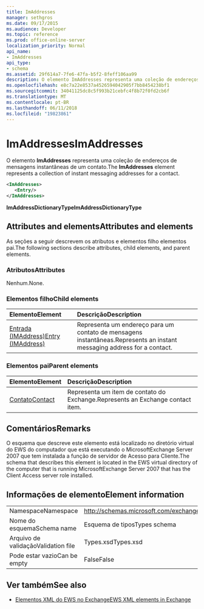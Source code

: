 ```yaml
---
title: ImAddresses
manager: sethgros
ms.date: 09/17/2015
ms.audience: Developer
ms.topic: reference
ms.prod: office-online-server
localization_priority: Normal
api_name:
- ImAddresses
api_type:
- schema
ms.assetid: 29f614a7-7fe6-47fa-b5f2-8feff106aa99
description: O elemento ImAddresses representa uma coleção de endereços de mensagens instantâneas de um contato.
ms.openlocfilehash: e8c7a22e8537a4526594042905f7bb8454238bf1
ms.sourcegitcommit: 34041125dc8c5f993b21cebfc4f8b72f0fd2cb6f
ms.translationtype: MT
ms.contentlocale: pt-BR
ms.lasthandoff: 06/11/2018
ms.locfileid: "19823861"
---
```

# <a name="imaddresses"></a><span data-ttu-id="1cc2a-103">ImAddresses</span><span class="sxs-lookup"><span data-stu-id="1cc2a-103">ImAddresses</span></span>

<span data-ttu-id="1cc2a-104">O elemento **ImAddresses** representa uma coleção de endereços de mensagens instantâneas de um contato.</span><span class="sxs-lookup"><span data-stu-id="1cc2a-104">The **ImAddresses** element represents a collection of instant messaging addresses for a contact.</span></span> 
  
```xml
<ImAddresses>
   <Entry/>
</ImAddresses>
```

 <span data-ttu-id="1cc2a-105">**ImAddressDictionaryType**</span><span class="sxs-lookup"><span data-stu-id="1cc2a-105">**ImAddressDictionaryType**</span></span>
## <a name="attributes-and-elements"></a><span data-ttu-id="1cc2a-106">Attributes and elements</span><span class="sxs-lookup"><span data-stu-id="1cc2a-106">Attributes and elements</span></span>

<span data-ttu-id="1cc2a-107">As seções a seguir descrevem os atributos e elementos filho elementos pai.</span><span class="sxs-lookup"><span data-stu-id="1cc2a-107">The following sections describe attributes, child elements, and parent elements.</span></span>
  
### <a name="attributes"></a><span data-ttu-id="1cc2a-108">Atributos</span><span class="sxs-lookup"><span data-stu-id="1cc2a-108">Attributes</span></span>

<span data-ttu-id="1cc2a-109">Nenhum.</span><span class="sxs-lookup"><span data-stu-id="1cc2a-109">None.</span></span>
  
### <a name="child-elements"></a><span data-ttu-id="1cc2a-110">Elementos filho</span><span class="sxs-lookup"><span data-stu-id="1cc2a-110">Child elements</span></span>

|<span data-ttu-id="1cc2a-111">**Elemento**</span><span class="sxs-lookup"><span data-stu-id="1cc2a-111">**Element**</span></span>|<span data-ttu-id="1cc2a-112">**Descrição**</span><span class="sxs-lookup"><span data-stu-id="1cc2a-112">**Description**</span></span>|
|:-----|:-----|
|[<span data-ttu-id="1cc2a-113">Entrada (IMAddress)</span><span class="sxs-lookup"><span data-stu-id="1cc2a-113">Entry (IMAddress)</span></span>](entry-imaddress.md) <br/> |<span data-ttu-id="1cc2a-114">Representa um endereço para um contato de mensagens instantâneas.</span><span class="sxs-lookup"><span data-stu-id="1cc2a-114">Represents an instant messaging address for a contact.</span></span>  <br/> |
   
### <a name="parent-elements"></a><span data-ttu-id="1cc2a-115">Elementos pai</span><span class="sxs-lookup"><span data-stu-id="1cc2a-115">Parent elements</span></span>

|<span data-ttu-id="1cc2a-116">**Elemento**</span><span class="sxs-lookup"><span data-stu-id="1cc2a-116">**Element**</span></span>|<span data-ttu-id="1cc2a-117">**Descrição**</span><span class="sxs-lookup"><span data-stu-id="1cc2a-117">**Description**</span></span>|
|:-----|:-----|
|[<span data-ttu-id="1cc2a-118">Contato</span><span class="sxs-lookup"><span data-stu-id="1cc2a-118">Contact</span></span>](contact.md) <br/> |<span data-ttu-id="1cc2a-119">Representa um item de contato do Exchange.</span><span class="sxs-lookup"><span data-stu-id="1cc2a-119">Represents an Exchange contact item.</span></span>  <br/> |
   
## <a name="remarks"></a><span data-ttu-id="1cc2a-120">Comentários</span><span class="sxs-lookup"><span data-stu-id="1cc2a-120">Remarks</span></span>

<span data-ttu-id="1cc2a-121">O esquema que descreve este elemento está localizado no diretório virtual do EWS do computador que está executando o MicrosoftExchange Server 2007 que tem instalada a função de servidor de Acesso para Cliente.</span><span class="sxs-lookup"><span data-stu-id="1cc2a-121">The schema that describes this element is located in the EWS virtual directory of the computer that is running MicrosoftExchange Server 2007 that has the Client Access server role installed.</span></span>
  
## <a name="element-information"></a><span data-ttu-id="1cc2a-122">Informações de elemento</span><span class="sxs-lookup"><span data-stu-id="1cc2a-122">Element information</span></span>

|||
|:-----|:-----|
|<span data-ttu-id="1cc2a-123">Namespace</span><span class="sxs-lookup"><span data-stu-id="1cc2a-123">Namespace</span></span>  <br/> |http://schemas.microsoft.com/exchange/services/2006/types  <br/> |
|<span data-ttu-id="1cc2a-124">Nome do esquema</span><span class="sxs-lookup"><span data-stu-id="1cc2a-124">Schema name</span></span>  <br/> |<span data-ttu-id="1cc2a-125">Esquema de tipos</span><span class="sxs-lookup"><span data-stu-id="1cc2a-125">Types schema</span></span>  <br/> |
|<span data-ttu-id="1cc2a-126">Arquivo de validação</span><span class="sxs-lookup"><span data-stu-id="1cc2a-126">Validation file</span></span>  <br/> |<span data-ttu-id="1cc2a-127">Types.xsd</span><span class="sxs-lookup"><span data-stu-id="1cc2a-127">Types.xsd</span></span>  <br/> |
|<span data-ttu-id="1cc2a-128">Pode estar vazio</span><span class="sxs-lookup"><span data-stu-id="1cc2a-128">Can be empty</span></span>  <br/> |<span data-ttu-id="1cc2a-129">False</span><span class="sxs-lookup"><span data-stu-id="1cc2a-129">False</span></span>  <br/> |
   
## <a name="see-also"></a><span data-ttu-id="1cc2a-130">Ver também</span><span class="sxs-lookup"><span data-stu-id="1cc2a-130">See also</span></span>



- [<span data-ttu-id="1cc2a-131">Elementos XML do EWS no Exchange</span><span class="sxs-lookup"><span data-stu-id="1cc2a-131">EWS XML elements in Exchange</span></span>](ews-xml-elements-in-exchange.md)

